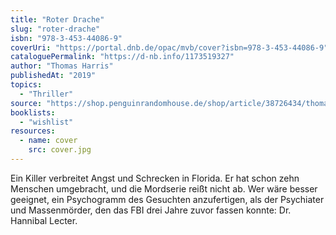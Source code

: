 ```yaml
---
title: "Roter Drache"
slug: "roter-drache"
isbn: "978-3-453-44086-9"
coverUri: "https://portal.dnb.de/opac/mvb/cover?isbn=978-3-453-44086-9"
cataloguePermalink: "https://d-nb.info/1173519327"
author: "Thomas Harris"
publishedAt: "2019"
topics:
  - "Thriller"
source: "https://shop.penguinrandomhouse.de/shop/article/38726434/thomas_harris_roter_drache.html"
booklists:
  - "wishlist"
resources:
  - name: cover
    src: cover.jpg
---
```

Ein Killer verbreitet Angst und Schrecken in Florida. Er hat schon zehn 
Menschen umgebracht, und die Mordserie reißt nicht ab. Wer wäre besser 
geeignet, ein Psychogramm des Gesuchten anzufertigen, als der Psychiater und 
Massenmörder, den das FBI drei Jahre zuvor fassen konnte: Dr. Hannibal Lecter.